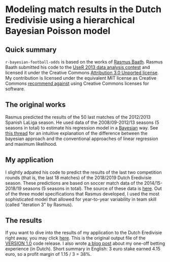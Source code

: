 # Modeling match results in the Dutch Eredivisie using a hierarchical Bayesian Poisson model

## Quick summary
`r-bayesian-football-odds` is based on the works of [Rasmus Baath](http://www.sumsar.net/blog/2013/07/modeling-match-results-in-la-liga-part-one/). Rasmus Baath submitted his code to the [UseR 2013 data analysis contest](https://www.r-project.org/conferences/useR-2013/) and licensed it under the Creative Commons [Attribution 3.0 Unported license](http://creativecommons.org/licenses/by/3.0/). My contribution is licensed under the equivalent MIT license as Creative Commons [recommend against](https://creativecommons.org/faq/#can-i-apply-a-creative-commons-license-to-software) using Creative Commons licenses for software.

## The original works
Rasmus predicted the results of the 50 last matches of the 2012/2013 Spanish LaLiga season. He used data of the 2008/09-2012/13 seasons (5 seasons in total) to estimate his regression model in a [Bayesian](https://en.wikipedia.org/wiki/Bayes_estimator) way. See [this thread](https://stats.stackexchange.com/questions/252577/bayes-regression-how-is-it-done-in-comparison-to-standard-regression) for an intuitive explanation of the difference between the bayesian approach and the conventional approaches of linear regression and maximum likelihood.

## My application
I slightly adpated his code to predict the results of the last two competition rounds (that is, the last 18 matches) of the 2018/2019 Dutch Eredivisie season. These predictions are based on soccer match data of the 2014/15-2018/19 seasons (5 seasons in total). The source of these data is [here](http://www.football-data.co.uk/netherlandsm.php). Out of the three model specifications that Rasmus developed, I used the most sophisticated model that allowed for year-to-year variability in team skill (called "iteration 3" by Rasmus).

## The results
If you want to dive into the results of my application to the Dutch Eredivisie right away, you may click [here](http://htmlpreview.github.io/?https://github.com/pjastam/r-bayesian-football-odds/blob/1409c9e8bbcfe92d8526e2fc866e0f7a57549d60/NL_eredivisie_2014_2019.nb.html). This is the original output file of the [VERSION 1.0](https://github.com/pjastam/r-bayesian-football-odds/releases/tag/v1.0) code release. I also wrote [a blog post](https://www.pietstam.nl/posts/2019-05-10-de-bal-is-rond/) about my one-off betting experience (in Dutch). Short summary in English: 3 euro stake earned 4.15 euro, so a profit margin of 1.15 / 3 = 38%.